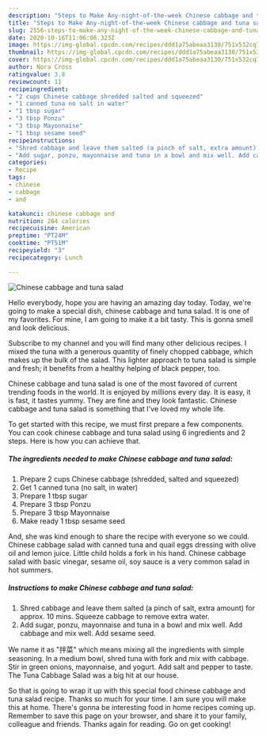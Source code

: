 ```yaml
---
description: "Steps to Make Any-night-of-the-week Chinese cabbage and tuna salad"
title: "Steps to Make Any-night-of-the-week Chinese cabbage and tuna salad"
slug: 2556-steps-to-make-any-night-of-the-week-chinese-cabbage-and-tuna-salad
date: 2020-10-16T11:06:08.323Z
image: https://img-global.cpcdn.com/recipes/ddd1a75abeaa3130/751x532cq70/chinese-cabbage-and-tuna-salad-recipe-main-photo.jpg
thumbnail: https://img-global.cpcdn.com/recipes/ddd1a75abeaa3130/751x532cq70/chinese-cabbage-and-tuna-salad-recipe-main-photo.jpg
cover: https://img-global.cpcdn.com/recipes/ddd1a75abeaa3130/751x532cq70/chinese-cabbage-and-tuna-salad-recipe-main-photo.jpg
author: Nora Cross
ratingvalue: 3.8
reviewcount: 11
recipeingredient:
- "2 cups Chinese cabbage shredded salted and squeezed"
- "1 canned tuna no salt in water"
- "1 tbsp sugar"
- "3 tbsp Ponzu"
- "3 tbsp Mayonnaise"
- "1 tbsp sesame seed"
recipeinstructions:
- "Shred cabbage and leave them salted (a pinch of salt, extra amount) for approx. 10 mins. Squeeze cabbage to remove extra water."
- "Add sugar, ponzu, mayonnaise and tuna in a bowl and mix well. Add cabbage and mix well. Add sesame seed."
categories:
- Recipe
tags:
- chinese
- cabbage
- and

katakunci: chinese cabbage and 
nutrition: 264 calories
recipecuisine: American
preptime: "PT24M"
cooktime: "PT51M"
recipeyield: "3"
recipecategory: Lunch

---
```



![Chinese cabbage and tuna salad](https://img-global.cpcdn.com/recipes/ddd1a75abeaa3130/751x532cq70/chinese-cabbage-and-tuna-salad-recipe-main-photo.jpg)

Hello everybody, hope you are having an amazing day today. Today, we're going to make a special dish, chinese cabbage and tuna salad. It is one of my favorites. For mine, I am going to make it a bit tasty. This is gonna smell and look delicious.

Subscribe to my channel and you will find many other delicious recipes. I mixed the tuna with a generous quantity of finely chopped cabbage, which makes up the bulk of the salad. This lighter approach to tuna salad is simple and fresh; it benefits from a healthy helping of black pepper, too.

Chinese cabbage and tuna salad is one of the most favored of current trending foods in the world. It is enjoyed by millions every day. It is easy, it is fast, it tastes yummy. They are fine and they look fantastic. Chinese cabbage and tuna salad is something that I've loved my whole life.


To get started with this recipe, we must first prepare a few components. You can cook chinese cabbage and tuna salad using 6 ingredients and 2 steps. Here is how you can achieve that.

<!--inarticleads1-->

##### The ingredients needed to make Chinese cabbage and tuna salad:

1. Prepare 2 cups Chinese cabbage (shredded, salted and squeezed)
1. Get 1 canned tuna (no salt, in water)
1. Prepare 1 tbsp sugar
1. Prepare 3 tbsp Ponzu
1. Prepare 3 tbsp Mayonnaise
1. Make ready 1 tbsp sesame seed


And, she was kind enough to share the recipe with everyone so we could. Chinese cabbage salad with canned tuna and quail eggs dressing with olive oil and lemon juice. Little child holds a fork in his hand. Chinese cabbage salad with basic vinegar, sesame oil, soy sauce is a very common salad in hot summers. 

<!--inarticleads2-->

##### Instructions to make Chinese cabbage and tuna salad:

1. Shred cabbage and leave them salted (a pinch of salt, extra amount) for approx. 10 mins. Squeeze cabbage to remove extra water.
1. Add sugar, ponzu, mayonnaise and tuna in a bowl and mix well. Add cabbage and mix well. Add sesame seed.


We name it as &#34;拌菜&#34; which means mixing all the ingredients with simple seasoning. In a medium bowl, shred tuna with fork and mix with cabbage. Stir in green onions, mayonnaise, and yogurt. Add salt and pepper to taste. The Tuna Cabbage Salad was a big hit at our house. 

So that is going to wrap it up with this special food chinese cabbage and tuna salad recipe. Thanks so much for your time. I am sure you will make this at home. There's gonna be interesting food in home recipes coming up. Remember to save this page on your browser, and share it to your family, colleague and friends. Thanks again for reading. Go on get cooking!
